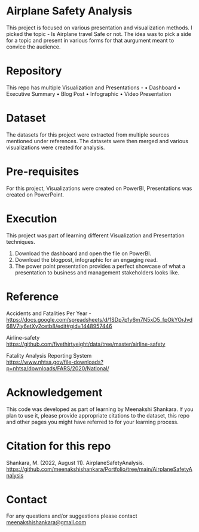 
# Airplane Safety Analysis

This project is focused on various presentation and visualization methods. I picked the topic - Is Airplane travel Safe or not. The idea was to pick a side for a topic and present in various forms for that aurgument meant to convice the audience. 

# Repository

This repo has multiple Visualization and Presentations -
• Dashboard
• Executive Summary
• Blog Post
• Infographic
• Video Presentation

# Dataset

The datasets for this project were extracted from multiple sources mentioned under references.
The datasets were then merged and various visualizations were created for analysis. 


# Pre-requisites

For this project, Visualizations were created on PowerBI, Presentations was created on PowerPoint. 

# Execution

This project was part of learning different Visualization and Presentation techniques. 
1. Download the dashboard and open the file on PowerBI.
2. Download the blogpost, infographic for an engaging read.
3. The power point presentation provides a perfect showcase of what a presentation to business and management stakeholders looks like.


# Reference

Accidents and Fatalities Per Year -   
https://docs.google.com/spreadsheets/d/1SDp7p1y6m7N5xD5_fpOkYOrJvd68V7iy6etXy2cetb8/edit#gid=1448957446   

Airline-safety  
https://github.com/fivethirtyeight/data/tree/master/airline-safety 

Fatality Analysis Reporting System  
https://www.nhtsa.gov/file-downloads?p=nhtsa/downloads/FARS/2020/National/ 


# Acknowledgement 
This code was developed as part of learning by Meenakshi Shankara.
If you plan to use it, please provide appropriate citations to the dataset, this repo and other pages you might have referred to for your learning process.

# Citation for this repo
Shankara, M. (2022, August 11). AirplaneSafetyAnalysis. 
https://github.com/meenakshishankara/Portfolio/tree/main/AirplaneSafetyAnalysis  

# Contact
For any questions and/or suggestions please contact meenakshishankara@gmail.com
